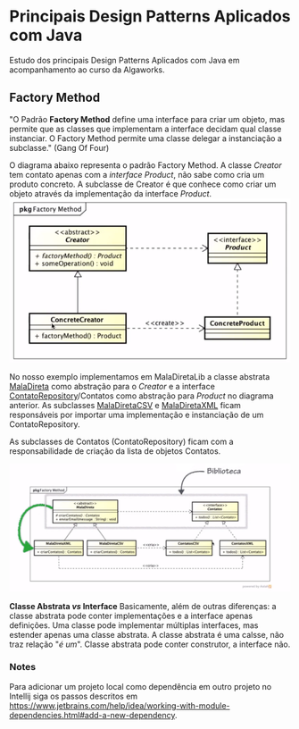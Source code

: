 # Principais Design Patterns Aplicados com Java

Estudo dos principais Design Patterns Aplicados com Java em acompanhamento ao curso da Algaworks.

## Factory Method

"O Padrão **Factory Method** define uma interface para criar um objeto, mas permite que as classes que implementam a interface decidam qual classe instanciar.
O Factory Method permite uma classe delegar a instanciação a subclasse." (Gang Of Four)

O diagrama abaixo representa o padrão Factory Method. A classe *Creator* tem contato apenas com a *interface Product*, não sabe como cria um produto concreto. A subclasse de Creator é que conhece como criar um objeto através da implementação da interface *Product*.
![Diagrama Factory Method](factory-method-diagrama.png)

No nosso exemplo implementamos em MalaDiretaLib a classe abstrata [MalaDireta](maladireta-lib/src/main/java/com/algaworks/maladireta/MalaDireta.java) como abstração para o *Creator* e a interface [ContatoRepository](maladireta-lib/src/main/java/com/algaworks/contato/ContatoRepository.java)/Contatos como abstração para *Product* no diagrama anterior. 
As subclasses [MalaDiretaCSV](maladireta-cliente/src/main/java/com/algaworks/maladireta/csv/MalaDiretaCSV.java) e [MalaDiretaXML](maladireta-cliente/src/main/java/com/algaworks/maladireta/xml/MalaDiretaXML.java) ficam responsáveis por importar uma implementação e instanciação de um ContatoRepository.  

As subclasses de Contatos (ContatoRepository) ficam com a responsabilidade de criação da lista de objetos Contatos. 

![Diagrama do exemplo](diagrama-mala-direta-lib.png) 

<b>Classe Abstrata *vs* Interface</b>
Basicamente, além de outras diferenças: a classe abstrata pode conter implementações e a interface apenas definições.
Uma classe pode implementar múltiplas interfaces, mas estender apenas uma classe abstrata.
A classe abstrata é uma calsse, não traz relação "*é um*". Classe abstrata pode conter construtor, a interface não.


### Notes
Para adicionar um projeto local como dependência em outro projeto no Intellij siga os passos descritos em https://www.jetbrains.com/help/idea/working-with-module-dependencies.html#add-a-new-dependency.
